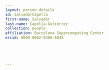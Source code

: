 ```yaml
---
layout: person-details
id: SalvadorCapella
first-name: Salvador
last-name: Capella-Gutierrez
collection: people
affiliation: Barcelona Supercomputing Center
orcid: 0000-0002-0309-604X





---
```

